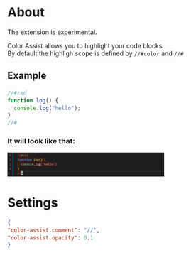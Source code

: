 # About

The extension is experimental.  

Color Assist allows you to highlight your code blocks.  
By default the highligh scope is defined by `//#color` and `//#`  

## Example

```JavaScript
//#red
function log() {
  console.log("hello");
}
//#
```

### It will look like that:

<img src="./assets/color-assist.png" width="70%">

# Settings

```JSON
{
"color-assist.comment": "//",
"color-assist.opacity": 0.1
}
```
